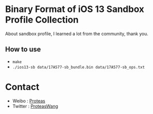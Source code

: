 # Binary  Format of iOS 13 Sandbox Profile Collection
About sandbox profile, I learned a lot from the community, thank you.

## How to use
* `make`
* `./ios13-sb data/17A577-sb_bundle.bin data/17A577-sb_ops.txt`

# Contact
* Weibo : [Proteas](http://weibo.com/proteaswang)
* Twitter : [ProteasWang](https://twitter.com/ProteasWang)
